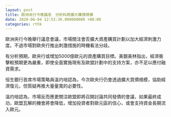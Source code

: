 ```yaml
---
layout: post
title: 歐洲央行今晚議息　分析料將擴大購債規模
date: 2020-06-04 12:53:36.000000000 +08:00
categories: rthk
---
```


歐洲央行今晚舉行議息會議，市場關注會否擴大資產購買計劃以加大經濟刺激力度。不過市場對歐央行推出刺激措施的時機看法分歧。

有分析預期，歐央行或增加5000億歐元的資產購買目標。美銀美林指出，經濟衝擊較預期更為嚴重，即使全面實施現有及歐盟計劃中的支持方案，亦不足以應付融資需求。

恒生銀行首席市場策略員溫灼培認為，今次歐央行仍會透過擴大買債規模，協助經濟復元，但質疑再推大量量寬的必要性。

溫灼培認為，市場反而應更關注歐盟即將召開討論共同發債的會議，如果最終成功，歐盟瓦解的機會將會降低，增加投資者對歐元區的信心，或會支持資金長期流入歐元。
